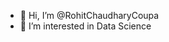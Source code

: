 - 👋 Hi, I’m @RohitChaudharyCoupa
- 👀 I’m interested in Data Science

<!---
RohitChaudharyCoupa/RohitChaudharyCoupa is a ✨ special ✨ repository because its `README.md` (this file) appears on your GitHub profile.
You can click the Preview link to take a look at your changes.
--->

